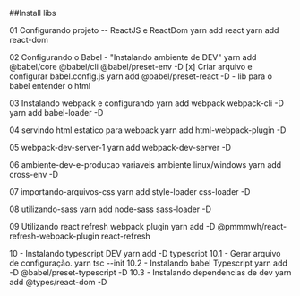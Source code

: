 ##Install libs

01 Configurando projeto -- ReactJS e ReactDom
yarn add react
yarn add react-dom

02 Configurando o Babel - "Instalando ambiente de DEV"
yarn add @babel/core @babel/cli @babel/preset-env -D
[x] Criar arquivo e configurar babel.config.js 
yarn add @babel/preset-react -D - lib para o babel entender o html

03 Instalando webpack e configurando 
yarn add webpack webpack-cli -D
yarn add babel-loader -D

04 servindo html estatico para webpack
yarn add html-webpack-plugin -D

05 webpack-dev-server-1
yarn add webpack-dev-server -D

06 ambiente-dev-e-producao variaveis ambiente linux/windows
yarn add cross-env -D

07 importando-arquivos-css
yarn add style-loader css-loader -D

08 utilizando-sass
yarn add node-sass sass-loader -D

09 Utilizando react refresh webpack plugin 
yarn add -D @pmmmwh/react-refresh-webpack-plugin react-refresh 

10 - Instalando typescript DEV
yarn add -D typescript 
10.1 - Gerar arquivo de configuração.
yarn tsc --init 
10.2 - Instalando babel Typescript
yarn add -D @babel/preset-typescript -D
10.3 - Instalando dependencias de dev 
yarn add @types/react-dom -D

